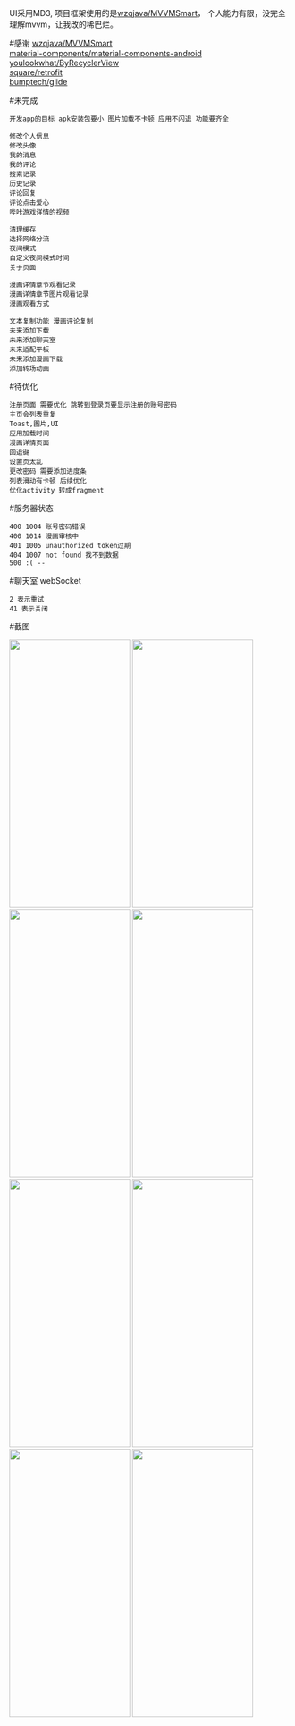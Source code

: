 UI采用MD3, 项目框架使用的是[wzqjava/MVVMSmart](https://github.com/wzqjava/MVVMSmart)， 个人能力有限，没完全理解mvvm，让我改的稀巴烂。

#感谢
[wzqjava/MVVMSmart](https://github.com/wzqjava/MVVMSmart) <br>
[material-components/material-components-android](https://github.com/material-components/material-components-android) <br>
[youlookwhat/ByRecyclerView](https://github.com/youlookwhat/ByRecyclerView) <br>
[square/retrofit](https://github.com/square/retrofit) <br>
[bumptech/glide](https://github.com/bumptech/glide) <br>

#未完成

    开发app的目标 apk安装包要小 图片加载不卡顿 应用不闪退 功能要齐全

    修改个人信息
    修改头像
    我的消息
    我的评论
    搜索记录
    历史记录
    评论回复
    评论点击爱心
    哔咔游戏详情的视频
    
    清理缓存
    选择网络分流
    夜间模式
    自定义夜间模式时间
    关于页面
    
    漫画详情章节观看记录
    漫画详情章节图片观看记录
    漫画观看方式

    文本复制功能 漫画评论复制
    未来添加下载
    未来添加聊天室
    未来适配平板
    未来添加漫画下载
    添加转场动画

#待优化

    注册页面 需要优化 跳转到登录页要显示注册的账号密码
    主页会列表重复
    Toast,图片,UI
    应用加载时间
    漫画详情页面
    回退键
    设置页太乱
    更改密码 需要添加进度条
    列表滑动有卡顿 后续优化
    优化activity 转成fragment

#服务器状态

    400 1004 账号密码错误
    400 1014 漫画审核中
    401 1005 unauthorized token过期
    404 1007 not found 找不到数据
    500 :( -- 

#聊天室 webSocket

    2 表示重试
    41 表示关闭

#截图

<img src="https://raw.githubusercontent.com/shizq123/BIKA/master/Screenshot/s1.webp" width="216" height="480">
<img src="https://raw.githubusercontent.com/shizq123/BIKA/master/Screenshot/s2.webp" width="216" height="480">
<img src="https://raw.githubusercontent.com/shizq123/BIKA/master/Screenshot/s3.webp" width="216" height="480">
<img src="https://raw.githubusercontent.com/shizq123/BIKA/master/Screenshot/s4.webp" width="216" height="480">
<img src="https://raw.githubusercontent.com/shizq123/BIKA/master/Screenshot/s5.webp" width="216" height="480">
<img src="https://raw.githubusercontent.com/shizq123/BIKA/master/Screenshot/s6.webp" width="216" height="480">
<img src="https://raw.githubusercontent.com/shizq123/BIKA/master/Screenshot/s7.webp" width="216" height="480">
<img src="https://raw.githubusercontent.com/shizq123/BIKA/master/Screenshot/s8.webp" width="216" height="480">
    
